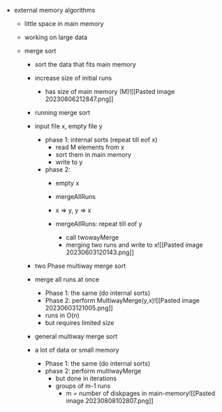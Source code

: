 * external memory algorithms
	* little space in main memory 
	* working on large data

	* merge sort
		* sort the data that fits main memory 
		* increase size of initial runs
			* has size of main memory (M)![[Pasted image 20230806212847.png]]

		* running merge sort 
		* input file x, empty file y
			* phase 1: internal sorts (repeat till eof x)
				* read M elements from x
				* sort them in main memory 
				* write to y
			* phase 2: 
				* empty x
				* mergeAllRuns
				* x => y, y => x
			
				* mergeAllRuns: repeat till eof y
					* call twowayMerge
					* merging two runs and write to x![[Pasted image 20230603120143.png]]


		* two Phase multiway merge sort
		* merge all runs at once
			* Phase 1: the same (do internal sorts)
			* Phase 2: perform MultiwayMerge(y,x)![[Pasted image 20230603121005.png]]
			* runs in O(n)
			* but requires limited size

		* general multiway merge sort
		* a lot of data or small memory 
			* Phase 1: the same (do internal sorts)
			* phase 2: perform multiwayMerge
				* but done in iterations 
				* groups of m-1 runs
					* m = number of diskpages in main-memory![[Pasted image 20230808102807.png]]